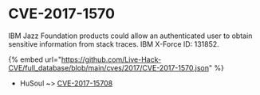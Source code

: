 # CVE-2017-1570

IBM Jazz Foundation products could allow an authenticated user to obtain sensitive information from stack traces. IBM X-Force ID: 131852.

{% embed url="https://github.com/Live-Hack-CVE/full_database/blob/main/cves/2017/CVE-2017-1570.json" %}


* HuSoul ~> [CVE-2017-15708](https://www.alice-snow.ru/2017/database/cve-2017-1570/cve-2017-15708-husoul)